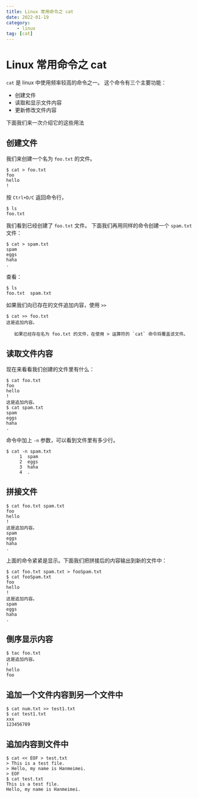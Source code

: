 ```yaml
---
title: Linux 常用命令之 cat
date: 2022-01-19
category: 
    - linux
tag: [cat]
---
```


# Linux 常用命令之 cat
`cat` 是 linux 中使用频率较高的命令之一。
这个命令有三个主要功能：
- 创建文件
- 读取和显示文件内容
- 更新修改文件内容

下面我们来一次介绍它的这些用法

## 创建文件
我们来创建一个名为 `foo.txt` 的文件。
```shell
$ cat > foo.txt
foo
hello
!
```
按 `Ctrl+D/C` 返回命令行，
```shell
$ ls
foo.txt
```
我们看到已经创建了 `foo.txt` 文件。
下面我们再用同样的命令创建一个 `spam.txt`文件：
```shell
$ cat > spam.txt 
spam
eggs
haha
.
```
查看：
```shell
$ ls
foo.txt  spam.txt
```

如果我们向已存在的文件追加内容，使用 `>>`
```shell
$ cat >> foo.txt
这是追加内容。
```

```ad-warning
   如果已经存在名为 foo.txt 的文件，在使用 > 运算符的 `cat` 命令将覆盖该文件。

```
   
## 读取文件内容
现在来看看我们创建的文件里有什么：
```shell
$ cat foo.txt 
foo
hello
!
这是追加内容。
$ cat spam.txt 
spam
eggs
haha
.
```

命令中加上 `-n` 参数，可以看到文件里有多少行。
```shell
$ cat -n spam.txt
     1	spam
     2	eggs
     3	haha
     4	.
```

## 拼接文件
```shell
$ cat foo.txt spam.txt 
foo
hello
!
这是追加内容。
spam
eggs
haha
.
```

上面的命令紧紧是显示。下面我们把拼接后的内容输出到新的文件中：
```shell
$ cat foo.txt spam.txt > fooSpam.txt
$ cat fooSpam.txt 
foo
hello
!
这是追加内容。
spam
eggs
haha
.
```

## 倒序显示内容
```shell
$ tac foo.txt 
这是追加内容。
!
hello
foo
```

## 追加一个文件内容到另一个文件中
```shell
$ cat num.txt >> test1.txt
$ cat test1.txt 
xxx
123456789
```

## 追加内容到文件中
```shell
$ cat << EOF > test.txt
> This is a test file.
> Hello, my name is Hanmeimei.
> EOF
$ cat test.txt 
This is a test file.
Hello, my name is Hanmeimei.
```

